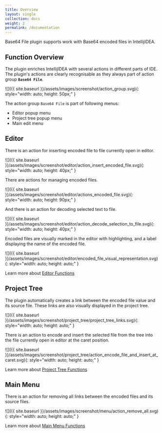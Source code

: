 ```yaml
---
title: Overview
layout: single
collection: docs
weight: 2
permalink: /documentation
---
```


Base64 File plugin supports work with Base64 encoded files in IntellijIDEA.

## Function Overview

The plugin enriches IntellijIDEA with several actions in different parts of IDE. The plugin's actions are clearly
recognisable as they always part of action group __`Base64 File`__.

![]({{ site.baseurl }}/assets/images/screenshot/action_group.svg){: style="width: auto; height: 50px;" }

The action group `Base64 File` is part of following menus:

* Editor popup menu
* Project tree popup menu
* Main edit menu

## Editor

There is an action for inserting encoded file to file currently open in editor.

![]({{ site.baseurl }}/assets/images/screenshot/editor/action_insert_encoded_file.svg){: style="width: auto; height: 40px;" }

There are actions for managing encoded files.

![]({{ site.baseurl }}/assets/images/screenshot/editor/actions_encoded_file.svg){: style="width: auto; height: 90px;" }

And there is an action for decoding selected text to file.

![]({{ site.baseurl }}/assets/images/screenshot/editor/action_decode_selection_to_file.svg){: style="width: auto; height: 40px;" }

Encoded files are visually marked in the editor with highlighting, and a label displaying the name of the encoded file.

![]({{ site.baseurl }}/assets/images/screenshot/editor/encoded_file_visual_representation.svg){: style="width: auto; height: auto;" }

Learn more about [Editor Functions](/docs/03_editor/)

## Project Tree

The plugin automatically creates a link between the encoded file value and its source file. These links are also
visually displayed in the project tree.

![]({{ site.baseurl }}/assets/images/screenshot/project_tree/project_tree_links.svg){: style="width: auto; height: auto;" }

There is an action to encode and insert the selected file from the tree into the file currently open in editor at the caret position.

![]({{ site.baseurl }}/assets/images/screenshot/project_tree/action_encode_file_and_insert_at_caret.svg){: style="width: auto; height: auto;" }

Learn more about [Project Tree Functions](/docs/04_project_tree/)

## Main Menu

There is an action for removing all links between the encoded files and its source files.

![]({{ site.baseurl }}/assets/images/screenshot/menu/action_remove_all.svg){: style="width: auto; height: auto;" }

Learn more about [Main Menu Functions](/docs/05_main_menu/)





